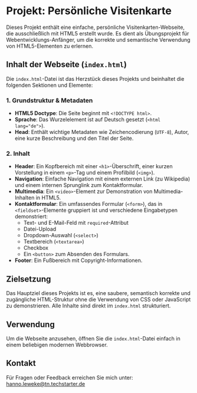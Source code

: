 # Projekt: Persönliche Visitenkarte

Dieses Projekt enthält eine einfache, persönliche Visitenkarten-Webseite, die ausschließlich mit HTML5 erstellt wurde. Es dient als Übungsprojekt für Webentwicklungs-Anfänger, um die korrekte und semantische Verwendung von HTML5-Elementen zu erlernen.

## Inhalt der Webseite (`index.html`)

Die `index.html`-Datei ist das Herzstück dieses Projekts und beinhaltet die folgenden Sektionen und Elemente:

### 1. Grundstruktur & Metadaten
- **HTML5 Doctype**: Die Seite beginnt mit `<!DOCTYPE html>`.
- **Sprache**: Das Wurzelelement ist auf Deutsch gesetzt (`<html lang="de">`).
- **Head**: Enthält wichtige Metadaten wie Zeichencodierung (`UTF-8`), Autor, eine kurze Beschreibung und den Titel der Seite.

### 2. Inhalt
- **Header**: Ein Kopfbereich mit einer `<h1>`-Überschrift, einer kurzen Vorstellung in einem `<p>`-Tag und einem Profilbild (`<img>`).
- **Navigation**: Einfache Navigation mit einem externen Link (zu Wikipedia) und einem internen Sprunglink zum Kontaktformular.
- **Multimedia**: Ein `<video>`-Element zur Demonstration von Multimedia-Inhalten in HTML5.
- **Kontaktformular**: Ein umfassendes Formular (`<form>`), das in `<fieldset>`-Elemente gruppiert ist und verschiedene Eingabetypen demonstriert:
    - Text- und E-Mail-Feld mit `required`-Attribut
    - Datei-Upload
    - Dropdown-Auswahl (`<select>`)
    - Textbereich (`<textarea>`)
    - Checkbox
    - Ein `<button>` zum Absenden des Formulars.
- **Footer**: Ein Fußbereich mit Copyright-Informationen.

## Zielsetzung

Das Hauptziel dieses Projekts ist es, eine saubere, semantisch korrekte und zugängliche HTML-Struktur ohne die Verwendung von CSS oder JavaScript zu demonstrieren. Alle Inhalte sind direkt im `index.html` strukturiert.

## Verwendung

Um die Webseite anzusehen, öffnen Sie die `index.html`-Datei einfach in einem beliebigen modernen Webbrowser.

## Kontakt

Für Fragen oder Feedback erreichen Sie mich unter: [hanno.leweke@tn.techstarter.de](mailto:hanno.leweke@tn.techstarter.de)
